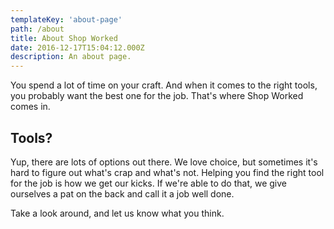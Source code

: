 ```yaml
---
templateKey: 'about-page'
path: /about
title: About Shop Worked
date: 2016-12-17T15:04:12.000Z
description: An about page.
---
```


You spend a lot of time on your craft. And when it comes to the right tools, you probably want the best one for the job. That's where Shop Worked comes in.

## Tools?

Yup, there are lots of options out there. We love choice, but sometimes it's hard to figure out what's crap and what's not. Helping you find the right tool for the job is how we get our kicks. If we're able to do that, we give ourselves a pat on the back and call it a job well done.

Take a look around, and let us know what you think.

